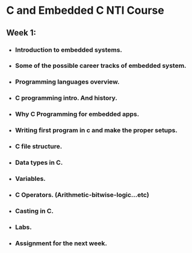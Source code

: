 # C and Embedded C NTI Course 

## Week 1:
- ###  Introduction to embedded systems.
- ###  Some of the possible career tracks of embedded system.
- ###  Programming languages overview.
- ###  C programming intro. And history.
- ###  Why C Programming for embedded apps.
- ###  Writing first program in c and make the proper setups.
- ###  C file structure.
- ###  Data types in C.
- ###  Variables.
- ###  C Operators. (Arithmetic-bitwise-logic...etc)
- ###  Casting in C.
- ###  Labs.
- ###  Assignment for the next week.
